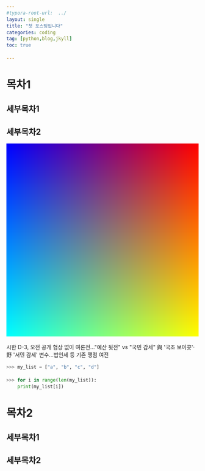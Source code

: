 ```yaml
---
#typora-root-url:  ../
layout: single
title: "첫 포스팅입니다"
categories: coding
tag: [python,blog,jkyll]
toc: true

---
```


# 목차1

  ## 세부목차1

## 세부목차2









![pnggrad16rgb](./../images/2022-12-02-first/pnggrad16rgb-1671003564696-4.png)









시한 D-3, 오전 공개 협상 없이 여론전…"예산 뒷전" vs "국민 감세"
與 '국조 보이콧'·野 '서민 감세' 변수…법인세 등 기존 쟁점 여전

```python
>>> my_list = ["a", "b", "c", "d"]

>>> for i in range(len(my_list)):
	print(my_list[i])
```









# 목차2

  ## 세부목차1

## 세부목차2



